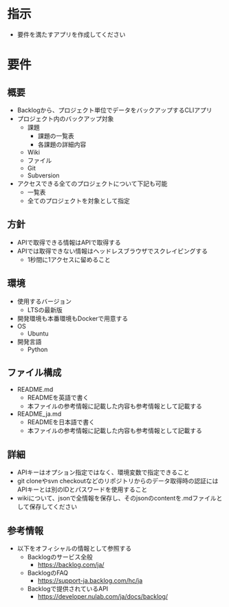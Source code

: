 # 指示

- 要件を満たすアプリを作成してください

# 要件

## 概要

- Backlogから、プロジェクト単位でデータをバックアップするCLIアプリ
- プロジェクト内のバックアップ対象
    - 課題
        - 課題の一覧表
        - 各課題の詳細内容
    - Wiki
    - ファイル
    - Git
    - Subversion
- アクセスできる全てのプロジェクトについて下記も可能
    - 一覧表
    - 全てのプロジェクトを対象として指定

## 方針

- APIで取得できる情報はAPIで取得する
- APIでは取得できない情報はヘッドレスブラウザでスクレイピングする
    - 1秒間に1アクセスに留めること

## 環境

- 使用するバージョン
    - LTSの最新版
- 開発環境も本番環境もDockerで用意する
- OS
    - Ubuntu
- 開発言語
    - Python

## ファイル構成

- README.md
    - READMEを英語で書く
    - 本ファイルの参考情報に記載した内容も参考情報として記載する
- README_ja.md
    - READMEを日本語で書く
    - 本ファイルの参考情報に記載した内容も参考情報として記載する

## 詳細

- APIキーはオプション指定ではなく、環境変数で指定できること
- git cloneやsvn checkoutなどのリポジトリからのデータ取得時の認証にはAPIキーとは別のIDとパスワードを使用すること
- wikiについて、jsonで全情報を保存し、そのjsonのcontentを.mdファイルとして保存してください

## 参考情報

- 以下をオフィシャルの情報として参照する
    - Backlogのサービス全般
        - https://backlog.com/ja/
    - BacklogのFAQ
        - https://support-ja.backlog.com/hc/ja
    - Backlogで提供されているAPI
        - https://developer.nulab.com/ja/docs/backlog/
